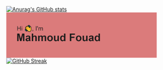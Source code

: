 
[![Anurag's GitHub stats](https://github-readme-stats.vercel.app/api?username=mahmoudfouadweb&show_icons=true&theme=radical)](https://github.com/mahmoudfouadweb/github-readme-stats)
  <img align="center" alt="Coding" width="400" src="https://github.com/mahmoudfouadweb/mahmoudfouadweb/blob/main/header.png">
[![GitHub Streak](http://github-readme-streak-stats.herokuapp.com?user=mahmoudfouadweb&theme=dark)](https://git.io/streak-stats)
